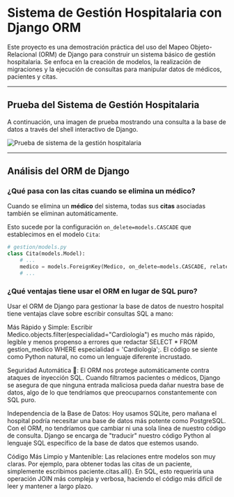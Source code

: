 # Sistema de Gestión Hospitalaria con Django ORM

Este proyecto es una demostración práctica del uso del Mapeo Objeto-Relacional (ORM) de Django para construir un sistema básico de gestión hospitalaria. Se enfoca en la creación de modelos, la realización de migraciones y la ejecución de consultas para manipular datos de médicos, pacientes y citas.

---

## Prueba del Sistema de Gestión Hospitalaria

A continuación, una imagen de prueba mostrando una consulta a la base de datos a través del shell interactivo de Django.

![Prueba de sistema de la gestión hospitalaria](https://github.com/user-attachments/assets/b5eb8d75-7a8f-4845-9b2f-781f57b95ec0)

---

## Análisis del ORM de Django

### ¿Qué pasa con las citas cuando se elimina un médico?

Cuando se elimina un **médico** del sistema, todas sus **citas** asociadas también se eliminan automáticamente.

Esto sucede por la configuración `on_delete=models.CASCADE` que establecimos en el modelo `Cita`:

```python
# gestion/models.py
class Cita(models.Model):
    # ...
    medico = models.ForeignKey(Medico, on_delete=models.CASCADE, related_name="citas")
    # ...
```

### ¿Qué ventajas tiene usar el ORM en lugar de SQL puro?

Usar el ORM de Django para gestionar la base de datos de nuestro hospital tiene ventajas clave sobre escribir consultas SQL a mano:


Más Rápido y Simple: Escribir Medico.objects.filter(especialidad="Cardiología") es mucho más rápido, legible y menos propenso a errores que redactar SELECT * FROM gestion_medico WHERE especialidad = 'Cardiología';. El código se siente como Python natural, no como un lenguaje diferente incrustado.

Seguridad Automática 🔐: El ORM nos protege automáticamente contra ataques de inyección SQL. Cuando filtramos pacientes o médicos, Django se asegura de que ninguna entrada maliciosa pueda dañar nuestra base de datos, algo de lo que tendríamos que preocuparnos constantemente con SQL puro.

Independencia de la Base de Datos: Hoy usamos SQLite, pero mañana el hospital podría necesitar una base de datos más potente como PostgreSQL. Con el ORM, no tendríamos que cambiar ni una sola línea de nuestro código de consulta. Django se encarga de "traducir" nuestro código Python al lenguaje SQL específico de la base de datos que estemos usando.

Código Más Limpio y Mantenible: Las relaciones entre modelos son muy claras. Por ejemplo, para obtener todas las citas de un paciente, simplemente escribimos paciente.citas.all(). En SQL, esto requeriría una operación JOIN más compleja y verbosa, haciendo el código más difícil de leer y mantener a largo plazo.
